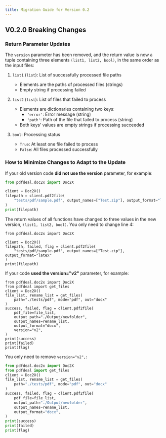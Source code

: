 ```yaml
---
title: Migration Guide for Version 0.2
---
```


## V0.2.0 Breaking Changes

### Return Parameter Updates
The `version` parameter has been removed, and the return value is now a tuple containing three elements `(list1, list2, bool)`, in the same order as the input files:

1. `list1` (`list`): List of successfully processed file paths
   - Elements are the paths of processed files (strings)
   - Empty string if processing failed

2. `list2` (`list`): List of files that failed to process
   - Elements are dictionaries containing two keys:
     - `'error'`: Error message (string)
     - `'path'`: Path of the file that failed to process (string)
   - Both keys' values are empty strings if processing succeeded

3. `bool`: Processing status
   - `True`: At least one file failed to process
   - `False`: All files processed successfully

### How to Minimize Changes to Adapt to the Update

If your old version code **did not use the version** parameter, for example:

```python
from pdfdeal.doc2x import Doc2X

client = Doc2X()
filepath = client.pdf2file(
    "tests/pdf/sample.pdf", output_names=["Test.zip"], output_format="latex"
)
print(filepath)
```

The return values of all functions have changed to three values in the new version, `(list1, list2, bool)`. You only need to change line 4:

```python{4}
from pdfdeal.doc2x import Doc2X

client = Doc2X()
filepath, failed, flag = client.pdf2file(
    "tests/pdf/sample.pdf", output_names=["Test.zip"], output_format="latex"
)
print(filepath)
```

If your code **used the version="v2"** parameter, for example:

```python{12}
from pdfdeal.doc2x import Doc2X
from pdfdeal import get_files
client = Doc2X()
file_list, rename_list = get_files(
    path="./tests/pdf", mode="pdf", out="docx"
)
success, failed, flag = client.pdf2file(
    pdf_file=file_list,
    output_path="./Output/newfolder",
    output_names=rename_list,
    output_format="docx",
    version="v2",
)
print(success)
print(failed)
print(flag)
```

You only need to remove `version="v2",`:

```python
from pdfdeal.doc2x import Doc2X
from pdfdeal import get_files
client = Doc2X()
file_list, rename_list = get_files(
    path="./tests/pdf", mode="pdf", out="docx"
)
success, failed, flag = client.pdf2file(
    pdf_file=file_list,
    output_path="./Output/newfolder",
    output_names=rename_list,
    output_format="docx",
)
print(success)
print(failed)
print(flag)
```